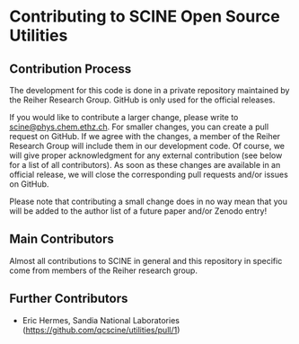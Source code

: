 Contributing to SCINE Open Source Utilities
===========================================

Contribution Process
--------------------

The development for this code is done in a private repository maintained by the 
Reiher Research Group. GitHub is only used for the official releases.

If you would like to contribute a larger change, please write to <scine@phys.chem.ethz.ch>.
For smaller changes, you can create a pull request on GitHub. If we agree with
the changes, a member of the Reiher Research Group will include them in our
development code. Of course, we will give proper acknowledgment for any external
contribution (see below for a list of all contributors). As soon as these changes 
are available in an official release, we will close the corresponding pull requests 
and/or issues on GitHub.

Please note that contributing a small change does in no way mean that you will
be added to the author list of a future paper and/or Zenodo entry!


Main Contributors
-----------------

Almost all contributions to SCINE in general and this repository in specific come 
from members of the Reiher research group.


Further Contributors
--------------------

- Eric Hermes, Sandia National Laboratories
  (<https://github.com/qcscine/utilities/pull/1>)
